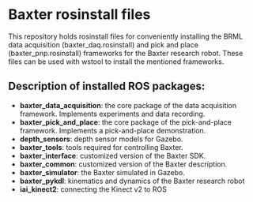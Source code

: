 # Baxter rosinstall files
This repository holds rosinstall files for conveniently installing the BRML data acquisition (baxter_daq.rosinstall) and pick and place (baxter_pnp.rosinstall) frameworks for the Baxter research robot.
These files can be used with wstool to install the mentioned frameworks.

## Description of installed ROS packages:

- **baxter_data_acquisition**: the core package of the data acquisition framework. Implements experiments and data recording.
- **baxter_pick_and_place**: the core package of the pick-and-place framework. Implements a pick-and-place demonstration.
- **depth_sensors**: depth sensor models for Gazebo.
- **baxter_tools**: tools required for controlling Baxter.
- **baxter_interface**: customized version of the Baxter SDK.
- **baxter_common**: customized version of the Baxter description.
- **baxter_simulator**: the Baxter simulated in Gazebo.
- **baxter_pykdl**: kinematics and dynamics of the Baxter research robot
- **iai_kinect2**: connecting the Kinect v2 to ROS
